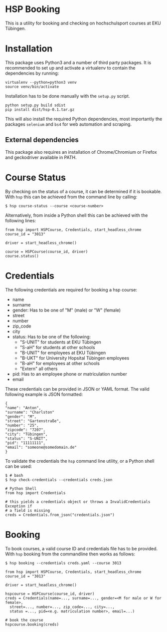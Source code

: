 # HSP Booking

This is a utility for booking and checking on hochschulsport courses at EKU
Tübingen.

# Installation

This package uses Python3 and a number of third party packages.
It is recommended to set up and activate a virtualenv to contain the
dependencies by running:
```
virtualenv --python=python3 venv
source venv/bin/activate
```

Installation has to be done manually with the `setup.py` script.
```
python setup.py build sdist
pip install dist/hsp-0.1.tar.gz
```

This will also install the required Python dependencies, most importantly the
packages `selenium` and `bs4` for web automation and scraping.

## External dependencies

This package also requires an installation of Chrome/Chromium or Firefox and geckodriver available in PATH.

# Course Status

By checking on the status of a course, it can be determined if it is bookable.
With `hsp` this can be achieved from the command line by calling:

```
$ hsp course-status --course <course-number>
```

Alternatively, from inside a Python shell this can be achieved with the
following lines:

```
from hsp import HSPCourse, Credentials, start_headless_chrome
course_id = "3013"

driver = start_headless_chrome()

course = HSPCourse(course_id, driver)
course.status()
```


# Credentials

The following credentials are required for booking a hsp course:
  * name
  * surname
  * gender: Has to be one of "M" (male) or "W" (female)
  * street
  * number
  * zip_code
  * city
  * status: Has to be one of the following:
    - "S-UNIT" for students at EKU Tübingen
    - "S-aH" for students at other schools
    - "B-UNIT" for employees at EKU Tübingen
    - "B-UKT" for University Hopsital Tübingen employees
    - "B-aH" for employees at other schools
    - "Extern" all others
  * pid: Has to an employee phone or matriculation number
  * email

These credentials can be provided in JSON or YAML format.
The valid following example is JSON formatted:

```
{
"name": "Anton",
"surname": "Charlston"
"gender": "M",
"street": "Gartenstraße",
"number": "25",
"zipcode": "7207",
"city": "Tübingen",
"status": "S-UNIT",
"pid": "11111111",
"email": "someone@somedomain.de"
}
```

To validate the credentials the `hsp` command line utility, or a Python shell
can be used:

```
$ # bash
$ hsp check-credentials --credentials creds.json
```

```
# Python Shell
from hsp import Credentials

# this yields a credentials object or throws a InvalidCredentials Exception if
# a field is missing
creds = Credentials.from_json("credentials.json")
```

# Booking

To book courses, a valid course ID and credentials file has to be provided.
With `hsp` booking from the commandline then works as follows:
```
$ hsp booking --credentials creds.yaml --course 3013
```

```
from hsp import HSPCourse, Credentials, start_headless_chrome
course_id = "3013"

driver = start_headless_chrome()

hspcourse = HSPCourse(course_id, driver)
creds = Credentials(name=..., surname=..., gender=<M for male or W for female>,
  street=..., number=..., zip_code=..., city=...,
  status =..., pid=<e.g. matriculation number>, email=...)

# book the course
hspcourse.booking(creds)
```
